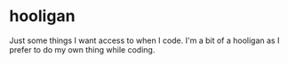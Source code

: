 hooligan
========

Just some things I want access to when I code.
I'm a bit of a hooligan as I prefer to do my own thing while coding.

